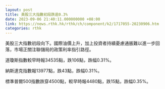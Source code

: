 ```yaml
---
layout: post
title: 美股三大指數初段跌逾0.3%
date: 2023-09-06 21:40:11.000000000 +08:00
link: https://news.rthk.hk/rthk/ch/component/k2/1717055-20230906.htm
categories: rthk
---
```


美股三大指數初段向下。國際油價上升，加上投資者持續憂慮通脹難以進一步回落，市場正關注聯儲局的政策利率指引路徑。

道瓊斯指數較早時報34535點，跌106點，跌幅0.31%。

納斯達克指數報13977點，跌43點，跌幅0.31%。

標準普爾500指數跌穿4500點，較早時報4480點，跌15點，跌幅0.35%。
